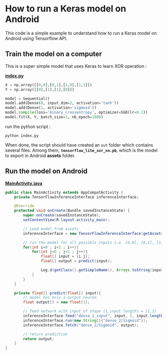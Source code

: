 # How to run a Keras model on Android

This code is a simple example to understand how to run a Keras model on Android using Tensorflow API.

## Train the model on a computer

This is a super simple model that uses Keras to learn XOR operation :

**[index.py](https://github.com/OmarAflak/Keras-Android-XOR/blob/master/keras/index.py)**

```python
X = np.array([[0,0],[0,1],[1,0],[1,1]])
Y = np.array([[0],[1],[1],[0]])

model = Sequential()
model.add(Dense(8, input_dim=2, activation='tanh'))
model.add(Dense(1, activation='sigmoid'))
model.compile(loss='binary_crossentropy', optimizer=SGD(lr=0.1))
model.fit(X, Y, batch_size=1, nb_epoch=1000)
```

run the python script :

    python index.py
    
When done, the script should have created an `out` folder which contains several files. Among them, **`tensorflow_lite_xor_nn.pb`**, which is the model to export in Android **assets** folder.

## Run the model on Android

**[MainActivity.java](https://github.com/OmarAflak/Keras-Android-XOR/blob/master/android/app/src/main/java/aflak/me/tensorflowlitexor/MainActivity.java)**

```java
public class MainActivity extends AppCompatActivity {
    private TensorFlowInferenceInterface inferenceInterface;

    @Override
    protected void onCreate(Bundle savedInstanceState) {
        super.onCreate(savedInstanceState);
        setContentView(R.layout.activity_main);

        // Load model from assets
        inferenceInterface = new TensorFlowInferenceInterface(getAssets(), "tensorflow_lite_xor_nn.pb");

        // run the model for all possible inputs i.e. [0,0], [0,1], [1,0], [1,1]
        for(int i=0 ; i<2 ; i++){
            for(int j=0 ; j<2 ; j++){
                float[] input = {i,j};
                float[] output = predict(input);

                Log.d(getClass().getSimpleName(), Arrays.toString(input)+" -> "+Arrays.toString(output));
            }
        }
    }

    private float[] predict(float[] input){
        // model has only 1 output neuron
        float output[] = new float[1];

        // feed network with input of shape (1,input.length) = (1,2)
        inferenceInterface.feed("dense_1_input", input, 1, input.length);
        inferenceInterface.run(new String[]{"dense_2/Sigmoid"});
        inferenceInterface.fetch("dense_2/Sigmoid", output);

        // return prediction
        return output;
    }
}
```
